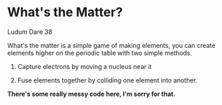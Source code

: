 # What's the Matter?
Ludum Dare 38

What's the matter is a simple game of making elements, you can create elements higher on the periodic table with two simple methods.

1. Capture electrons by moving a nucleus near it

2. Fuse elements together by colliding one element into another.

**There's some really messy code here, I'm sorry for that.**
